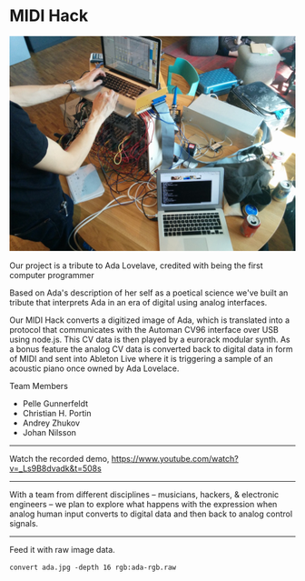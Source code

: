 
# MIDI Hack

![ADA](setup.jpg "ADA")

Our project is a tribute to Ada Lovelave, credited with being the first computer programmer

Based on Ada's description of her self as a poetical science we've built an tribute that interprets Ada in an era of digital using analog interfaces.

Our MIDI Hack converts a digitized image of Ada, which is translated into a protocol that communicates with the Automan CV96 interface over USB using node.js. This CV data is then played by a eurorack modular synth. As a bonus feature the analog CV data is converted back to digital data in form of MIDI and sent into Ableton Live where it is triggering a sample of an acoustic piano once owned by Ada Lovelace.

Team Members

* Pelle Gunnerfeldt
* Christian H. Portin
* Andrey Zhukov
* Johan Nilsson

---

Watch the recorded demo, https://www.youtube.com/watch?v=_Ls9B8dvadk&t=508s

---

With a team from different disciplines – musicians, hackers, & electronic engineers – we plan to explore what happens with the expression when analog human input converts to digital data and then back to analog control signals.

---

Feed it with raw image data.

    convert ada.jpg -depth 16 rgb:ada-rgb.raw
